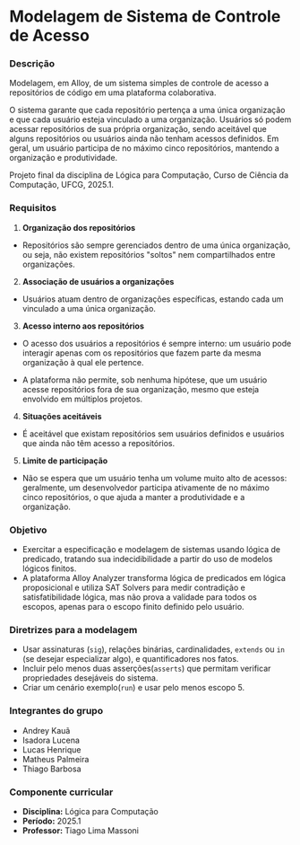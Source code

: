 # Modelagem de Sistema de Controle de Acesso

### Descrição

Modelagem, em Alloy, de um sistema simples de controle de acesso a repositórios de código em uma plataforma colaborativa. 

O sistema garante que cada repositório pertença a uma única organização e que cada usuário esteja vinculado a uma organização. Usuários só podem acessar repositórios de sua própria organização, sendo aceitável que alguns repositórios ou usuários ainda não tenham acessos definidos. Em geral, um usuário participa de no máximo cinco repositórios, mantendo a organização e produtividade.

Projeto final da disciplina de Lógica para Computação, Curso de Ciência da Computação, UFCG, 2025.1.

### Requisitos

1. **Organização dos repositórios**

- Repositórios são sempre gerenciados dentro de uma única organização, ou seja, não existem repositórios "soltos" nem compartilhados entre organizações.

2. **Associação de usuários a organizações**

- Usuários atuam dentro de organizações específicas, estando cada um vinculado a uma única organização.

3. **Acesso interno aos repositórios**

- O acesso dos usuários a repositórios é sempre interno: um usuário pode interagir apenas com os repositórios que fazem parte da mesma organização à qual ele pertence.

- A plataforma não permite, sob nenhuma hipótese, que um usuário acesse repositórios fora de sua organização, mesmo que esteja envolvido em múltiplos projetos.

4. **Situações aceitáveis**

- É aceitável que existam repositórios sem usuários definidos e usuários que ainda não têm acesso a repositórios.

5. **Limite de participação**

- Não se espera que um usuário tenha um volume muito alto de acessos: geralmente, um desenvolvedor participa ativamente de no máximo cinco repositórios, o que ajuda a manter a produtividade e a organização.

### Objetivo

- Exercitar a especificação e modelagem de sistemas usando lógica de predicado, tratando sua indecidibilidade a partir do uso de modelos lógicos finitos.
- A plataforma Alloy Analyzer transforma lógica de predicados em lógica proposicional e utiliza SAT Solvers para medir contradição e satisfatibilidade lógica, mas não prova a validade para todos os escopos, apenas para o escopo finito definido pelo usuário.

### Diretrizes para a modelagem

- Usar assinaturas (`sig`), relações binárias, cardinalidades, `extends` ou `in` (se desejar especializar algo), e quantificadores nos fatos.
- Incluir pelo menos duas asserções(`asserts`) que permitam verificar propriedades desejáveis do sistema.
- Criar um cenário exemplo(`run`) e usar pelo menos escopo 5.


### Integrantes do grupo

- Andrey Kauã
- Isadora Lucena
- Lucas Henrique
- Matheus Palmeira
- Thiago Barbosa

### Componente curricular

- **Disciplina:** Lógica para Computação
- **Período:** 2025.1
- **Professor:** Tiago Lima Massoni